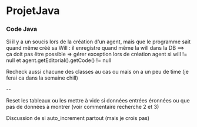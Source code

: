 # ProjetJava



### Code Java

Si il y a un soucis lors de la création d'un agent, mais que le programme sait quand même créé sa Will : il enregistre quand même la will dans la DB ==> ça doit pas être possible => gérer exception lors de création agent si will != null et agent.getEditorial().getCode() != null


Recheck aussi chacune des classes au cas ou mais on a un peu de time (je ferai ca dans la semaine chill)

--


Reset les tableaux ou les mettre à vide si données entrées éronnées ou que pas de données à montrer (voir commentaire recherche 2 et 3)

Discussion de si auto_increment partout (mais je crois pas)  